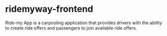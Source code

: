 # ridemyway-frontend
Ride-my App is a carpooling application that provides drivers with the ability to create ride offers and passengers to join available ride offers.
